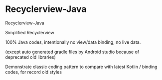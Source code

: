 # Recyclerview-Java
Recyclerview-Java

Simplified Recyclerview

100% Java codes, intentionally no view/data binding, no live data.

(except auto generated gradle files by Android studio because of deprecated old libraries)

Demonstrate classic coding pattern to compare with latest Kotlin / binding codes, for record old styles
